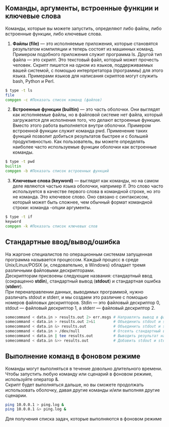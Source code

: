 ## Команды, аргументы, встроенные функции и ключевые слова
Команды, которые вы можете запустить, определяют либо файлы, либо встроенные функции, либо ключевые слова.  
1. **Файлы (file)** — это исполняемые приложения, которые становятся результатом компиляции и теперь состоят из машинных команд. Примером подобного приложения
служит программа ls. Другой тип файла — это скрипт. Это текстовый файл, который может прочесть
человек. Скрипт пишется на одном из языков, поддерживаемых вашей системой,
с помощью интерпретатора (программы) для этого языка. Примерами языков для
написания скриптов могут служить bash, Python и Perl.  
``` bash 
$ type -t ls
file
compgen -c #Показать список команд (файлов)
```
2. **Встроенные функции (builtin)** — это часть оболочки. Они выглядят как исполняемые
файлы, но в файловой системе нет файла, который загружается для исполнения
того, что делают встроенные функции. Вместо этого работа выполняется внутри
оболочки. Примером встроенной функции служит команда pwd. Применение таких
функций позволит добиться результатов быстрее и с большей продуктивностью.
Как пользователь, вы можете определять наиболее часто используемые функции
оболочки как встроенные команды.  
``` bash 
$ type -t pwd
builtin
compgen -b #Показать список встроенных функций
```
3. **Ключевые слова (keyword)** — выглядят как команды, но на самом деле
являются частью языка оболочки, например if. Это слово часто используется
в качестве первого слова в командной строке, но это не команда. Это ключевое 
слово. Оно связано с синтаксисом, который может быть сложнее, чем обычный
формат командной строки: команда -опции аргументы.  
``` bash 
$ type -t if
keyword
compgen -k #Показать список ключевых слов 
```
## Стандартные ввод/вывод/ошибка
На жаргоне специалистов по операционным системам запущенная программа называется процессом. Каждый процесс в среде Unix/Linux/POSIX (и, следовательно,
в Windows) обладает тремя различными файловыми дескрипторами.  
Дескрипторам присвоены следующие названия: стандартный ввод (сокращенно **stdin**), стандартный вывод (**stdout**) и стандартная ошибка (**stderr**).  
При перенаправлении данных, выводимых программой, нужно различать stdout и stderr, и мы создаем
это различие с помощью номеров файловых дескрипторов. Stdin — это файловый дескриптор 0, stdout — файловый дескриптор 1, а stderr — файловый дескриптор 2.  
``` bash
somecommand < data.in > results.out 2> err.msgs # Направлять вывод в файлы, а ввод брать из файла
somecommand < data.in > results.out 2>&1        # Объединить stdout и stderr
somecommand < data.in &> results.out            # Объединить stdout и stderr
somecommand < data.in > /dev/null               # Отсеять стандартный вывод stdout
somecommand < data.in | tee results.out         # Выводить результат на экран и писать в файл
somecommand < data.in &>> results.out           # Добавить stdout и stderr в файл, не перезаписывая его
```
## Выполнение команд в фоновом режиме
Команды могут выполняться в течение довольно длительного времени. Чтобы запустить любую команду или сценарий в фоновом режиме, используйте оператор &.  
Скрипт будет выполняться дальше, но вы сможете продолжать использовать оболочку, давая другие команды и/или выполняя другие сценарии.  
``` bash
ping 10.0.0.1 > ping.log &
ping 10.0.0.1 &> ping.log &
```
Для получения списка задач, которые выполняются в фоновом режиме
